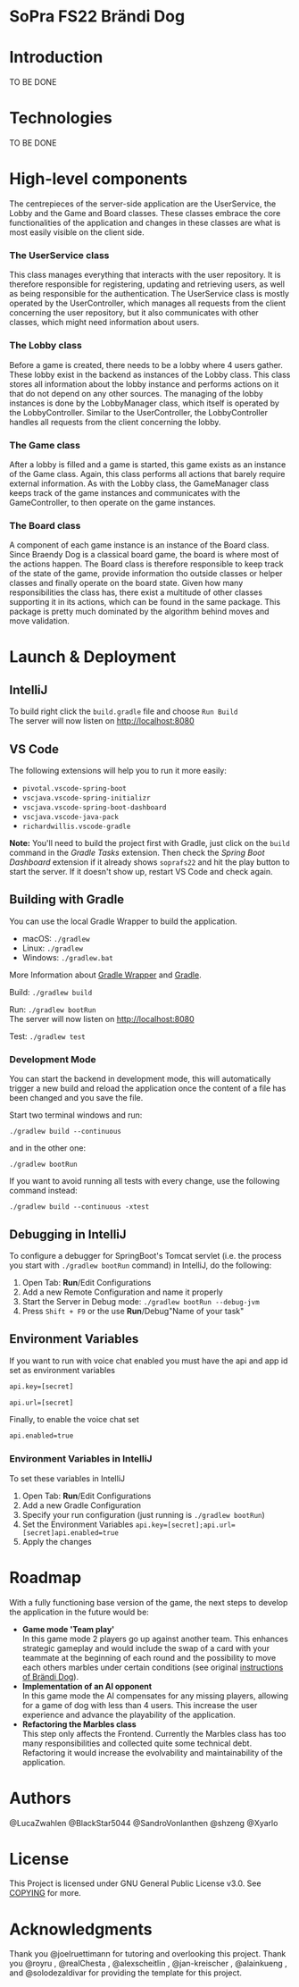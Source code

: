 # SoPra FS22 Brändi Dog

# Introduction
TO BE DONE

# Technologies
TO BE DONE

# High-level components
The centrepieces of the server-side application are the UserService, the Lobby and the Game and Board classes. 
These classes embrace the core functionalities of the application and changes in these classes are what is most easily visible on the client side.

### The UserService class
This class manages everything that interacts with the user repository. 
It is therefore responsible for registering, updating and retrieving users, as well as being responsible for the authentication.
The UserService class is mostly operated by the UserController, which manages all requests from the client concerning the user repository,
but it also communicates with other classes, which might need information about users.

### The Lobby class
Before a game is created, there needs to be a lobby where 4 users gather. These lobby exist in the backend as instances of the Lobby class.
This class stores all information about the lobby instance and performs actions on it that do not depend on any other sources.
The managing of the lobby instances is done by the LobbyManager class, which itself is operated by the LobbyController. 
Similar to the UserController, the LobbyController handles all requests from the client concerning the lobby.

### The Game class
After a lobby is filled and a game is started, this game exists as an instance of the Game class. Again, this class performs all actions that barely require external information.
As with the Lobby class, the GameManager class keeps track of the game instances and communicates with the GameController, to then operate on the game instances.

### The Board class
A component of each game instance is an instance of the Board class. Since Braendy Dog is a classical board game, the board is where most of the actions happen.
The Board class is therefore responsible to keep track of the state of the game, provide information tho outside classes or helper classes and finally operate on the board state.
Given how many responsibilities the class has, there exist a multitude of other classes supporting it in its actions, which can be found in the same package.
This package is pretty much dominated by the algorithm behind moves and move validation. <br>

# Launch & Deployment
## IntelliJ
To build right click the `build.gradle` file and choose `Run Build`
<br>The server will now listen on [http://localhost:8080](http://localhost:8080)
## VS Code
The following extensions will help you to run it more easily:
-   `pivotal.vscode-spring-boot`
-   `vscjava.vscode-spring-initializr`
-   `vscjava.vscode-spring-boot-dashboard`
-   `vscjava.vscode-java-pack`
-   `richardwillis.vscode-gradle`

**Note:** You'll need to build the project first with Gradle, just click on the `build` command in the _Gradle Tasks_ extension. Then check the _Spring Boot Dashboard_ extension if it already shows `soprafs22` and hit the play button to start the server. If it doesn't show up, restart VS Code and check again.

## Building with Gradle
You can use the local Gradle Wrapper to build the application.
-   macOS: `./gradlew`
-   Linux: `./gradlew`
-   Windows: `./gradlew.bat`

More Information about [Gradle Wrapper](https://docs.gradle.org/current/userguide/gradle_wrapper.html) and [Gradle](https://gradle.org/docs/).

Build:
`
./gradlew build
`

Run:
`
./gradlew bootRun
`
<br>The server will now listen on [http://localhost:8080](http://localhost:8080)

Test:
`
./gradlew test
`

### Development Mode

You can start the backend in development mode, this will automatically trigger a new build and reload the application
once the content of a file has been changed and you save the file.

Start two terminal windows and run:

`./gradlew build --continuous`

and in the other one:

`./gradlew bootRun`

If you want to avoid running all tests with every change, use the following command instead:

`./gradlew build --continuous -xtest`

## Debugging in IntelliJ
To configure a debugger for SpringBoot's Tomcat servlet (i.e. the process you start with `./gradlew bootRun` command) in IntelliJ,
do the following:

1. Open Tab: **Run**/Edit Configurations
2. Add a new Remote Configuration and name it properly
3. Start the Server in Debug mode: `./gradlew bootRun --debug-jvm`
4. Press `Shift + F9` or the use **Run**/Debug"Name of your task"

## Environment Variables
If you want to run with voice chat enabled you must have the api and app id set as environment variables
```bash
api.key=[secret]
```
```bash
api.url=[secret]
```
Finally, to enable the voice chat set
```bash
api.enabled=true
```
### Environment Variables in IntelliJ
To set these variables in IntelliJ
1. Open Tab: **Run**/Edit Configurations
2. Add a new Gradle Configuration
3. Specify your run configuration (just running is `./gradlew bootRun`)
4. Set the Environment Variables `api.key=[secret];api.url=[secret]api.enabled=true`
5. Apply the changes

# Roadmap
With a fully functioning base version of the game, the next steps to develop the application in the future would be:
- **Game mode 'Team play'** <br> In this game mode 2 players go up against another team. This enhances strategic gameplay and would include the swap of a card with your teammate at the beginning of each round and the possibility to move each others marbles under certain conditions (see original [instructions of Brändi Dog](https://www.braendi-dog.de/braendi-dog-spielregeln-anleitungen.html)).
- **Implementation of an AI opponent** <br> In this game mode the AI compensates for any missing players, allowing for a game of dog with less than 4 users. This increase the user experience and advance the playability of the application.
- **Refactoring the Marbles class** <br> This step only affects the Frontend. Currently the Marbles class has too many responsibilities and collected quite some technical debt. Refactoring it would increase the evolvability and maintainability of the application.

# Authors
@LucaZwahlen
@BlackStar5044
@SandroVonlanthen
@shzeng
@Xyarlo

# License
This Project is licensed under GNU General Public License v3.0. See [COPYING](COPYING) for more.

# Acknowledgments
Thank you @joelruettimann for tutoring and overlooking this project.
Thank you @royru , @realChesta , @alexscheitlin , @jan-kreischer , @alainkueng , and @solodezaldivar for providing the template for this project.
